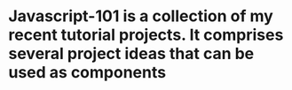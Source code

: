# Javascript-101 is a collection of my recent tutorial projects. It comprises several project ideas that can be used as components
